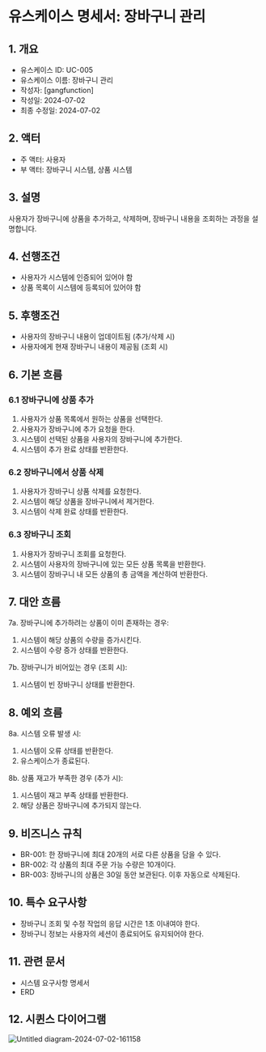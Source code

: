 # 유스케이스 명세서: 장바구니 관리

## 1. 개요
- 유스케이스 ID: UC-005
- 유스케이스 이름: 장바구니 관리
- 작성자: [gangfunction]
- 작성일: 2024-07-02
- 최종 수정일: 2024-07-02

## 2. 액터
- 주 액터: 사용자
- 부 액터: 장바구니 시스템, 상품 시스템

## 3. 설명
사용자가 장바구니에 상품을 추가하고, 삭제하며, 장바구니 내용을 조회하는 과정을 설명합니다.

## 4. 선행조건
- 사용자가 시스템에 인증되어 있어야 함
- 상품 목록이 시스템에 등록되어 있어야 함

## 5. 후행조건
- 사용자의 장바구니 내용이 업데이트됨 (추가/삭제 시)
- 사용자에게 현재 장바구니 내용이 제공됨 (조회 시)

## 6. 기본 흐름
### 6.1 장바구니에 상품 추가
1. 사용자가 상품 목록에서 원하는 상품을 선택한다.
2. 사용자가 장바구니에 추가 요청을 한다.
3. 시스템이 선택된 상품을 사용자의 장바구니에 추가한다.
4. 시스템이 추가 완료 상태를 반환한다.

### 6.2 장바구니에서 상품 삭제
1. 사용자가 장바구니 상품 삭제를 요청한다.
2. 시스템이 해당 상품을 장바구니에서 제거한다.
3. 시스템이 삭제 완료 상태를 반환한다.

### 6.3 장바구니 조회
1. 사용자가 장바구니 조회를 요청한다.
2. 시스템이 사용자의 장바구니에 있는 모든 상품 목록을 반환한다.
3. 시스템이 장바구니 내 모든 상품의 총 금액을 계산하여 반환한다.

## 7. 대안 흐름
7a. 장바구니에 추가하려는 상품이 이미 존재하는 경우:
1. 시스템이 해당 상품의 수량을 증가시킨다.
2. 시스템이 수량 증가 상태를 반환한다.

7b. 장바구니가 비어있는 경우 (조회 시):
1. 시스템이 빈 장바구니 상태를 반환한다.

## 8. 예외 흐름
8a. 시스템 오류 발생 시:
1. 시스템이 오류 상태를 반환한다.
2. 유스케이스가 종료된다.

8b. 상품 재고가 부족한 경우 (추가 시):
1. 시스템이 재고 부족 상태를 반환한다.
2. 해당 상품은 장바구니에 추가되지 않는다.

## 9. 비즈니스 규칙
- BR-001: 한 장바구니에 최대 20개의 서로 다른 상품을 담을 수 있다.
- BR-002: 각 상품의 최대 주문 가능 수량은 10개이다.
- BR-003: 장바구니의 상품은 30일 동안 보관된다. 이후 자동으로 삭제된다.

## 10. 특수 요구사항
- 장바구니 조회 및 수정 작업의 응답 시간은 1초 이내여야 한다.
- 장바구니 정보는 사용자의 세션이 종료되어도 유지되어야 한다.

## 11. 관련 문서
- 시스템 요구사항 명세서
- ERD

## 12. 시퀸스 다이어그램
![Untitled diagram-2024-07-02-161158](https://github.com/kdelay/Point-API-TDD/assets/62240333/b80d2fd0-0c74-461c-91eb-d2d432a86ad6)